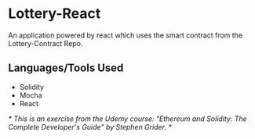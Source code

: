 # Lottery-React
An application powered by react which uses the smart contract from the Lottery-Contract Repo.


## Languages/Tools Used
- Solidity
- Mocha
- React

 <em> * This is an exercise from the Udemy course: "Ethereum and Solidity: The Complete Developer's Guide" by Stephen Grider. * </em>
